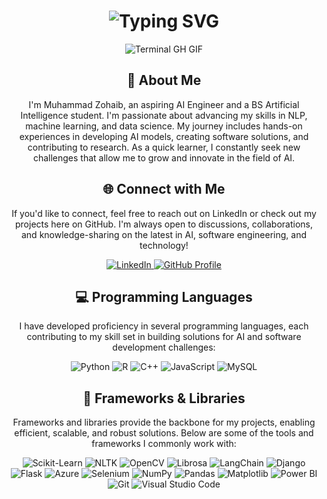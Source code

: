 <div align="center">
    <h1><img src="https://readme-typing-svg.herokuapp.com?font=Jetbrains+mono&size=40&duration=3000&color=FFFFFF&center=true&vCenter=true&width=600&lines=Hey..+I'm+Muhammad+Zohaib;Welcome+to..;..my+GitHub+profile!" alt="Typing SVG"/></h1>
    <p><img src="termina-gh.gif" alt="Terminal GH GIF" /></p>
</div>


<div align="center">
    <h2>🚀 About Me</h2>
    <p>I'm Muhammad Zohaib, an aspiring AI Engineer and a BS Artificial Intelligence student. I'm passionate about advancing my skills in NLP, machine learning, and data science. My journey includes hands-on experiences in developing AI models, creating software solutions, and contributing to research. As a quick learner, I constantly seek new challenges that allow me to grow and innovate in the field of AI.</p>
</div>

<div align="center">
<h2 align="center" class="section-heading">🌐 Connect with Me</h2>
<p>If you'd like to connect, feel free to reach out on LinkedIn or check out my projects here on GitHub. I'm always open to discussions, collaborations, and knowledge-sharing on the latest in AI, software engineering, and technology!</p>
<div align="center">
  <a href="https://www.linkedin.com/in/muhammad-zohaib-a1b027280/">
    <img src="https://img.shields.io/badge/Muhammad%20Zohaib-0077B5?style=for-the-badge&logo=linkedin&logoColor=white" alt="LinkedIn"/>
  </a>
<a href="https://github.com/MZohaib364" target="_blank">
    <img src="https://img.shields.io/badge/View%20on%20GitHub-%230077B5.svg?&style=for-the-badge&logo=github&logoColor=white" alt="GitHub Profile"/>
</a>
</div>

<h2 align="center" class="section-heading">💻 Programming Languages</h2>
<p>I have developed proficiency in several programming languages, each contributing to my skill set in building solutions for AI and software development challenges:</p>
<div align="center">
  <img src="https://img.shields.io/badge/Python-3776AB?style=for-the-badge&logo=python&logoColor=white" alt="Python"/>
  <img src="https://img.shields.io/badge/R-276DC3?style=for-the-badge&logo=r&logoColor=white" alt="R"/>
  <img src="https://img.shields.io/badge/C++-00599C?style=for-the-badge&logo=cplusplus&logoColor=white" alt="C++"/>
  <img src="https://img.shields.io/badge/JavaScript-F7DF1E?style=for-the-badge&logo=javascript&logoColor=black" alt="JavaScript"/>
  <img src="https://img.shields.io/badge/MySQL-4479A1?style=for-the-badge&logo=mysql&logoColor=white" alt="MySQL"/>
</div>

<h2 align="center" class="section-heading">🔧 Frameworks & Libraries</h2>
<p>Frameworks and libraries provide the backbone for my projects, enabling efficient, scalable, and robust solutions. Below are some of the tools and frameworks I commonly work with:</p>
<div align="center">
  <img src="https://img.shields.io/badge/sklearn-F7931E?style=for-the-badge&logo=scikit-learn&logoColor=white" alt="Scikit-Learn"/>
  <img src="https://img.shields.io/badge/NLTK-003865?style=for-the-badge&logo=nltk&logoColor=white" alt="NLTK"/>
  <img src="https://img.shields.io/badge/OpenCV-5C3EE8?style=for-the-badge&logo=opencv&logoColor=white" alt="OpenCV"/>
  <img src="https://img.shields.io/badge/Librosa-2E77BF?style=for-the-badge&logo=librosa&logoColor=white" alt="Librosa"/>
  <img src="https://img.shields.io/badge/LangChain-008080?style=for-the-badge" alt="LangChain"/>
  <img src="https://img.shields.io/badge/Django-092E20?style=for-the-badge&logo=django&logoColor=green" alt="Django"/>
  <img src="https://img.shields.io/badge/Flask-000000?style=for-the-badge&logo=flask&logoColor=white" alt="Flask"/>
  <img src="https://img.shields.io/badge/Azure-0078D4?style=for-the-badge&logo=microsoft-azure&logoColor=white" alt="Azure"/>
  <img src="https://img.shields.io/badge/Selenium-43B02A?style=for-the-badge&logo=selenium&logoColor=white" alt="Selenium"/>
  <img src="https://img.shields.io/badge/numpy-013243?style=for-the-badge&logo=numpy&logoColor=white" alt="NumPy"/>
  <img src="https://img.shields.io/badge/pandas-150458?style=for-the-badge&logo=pandas&logoColor=white" alt="Pandas"/>
  <img src="https://img.shields.io/badge/matplotlib-00599C?style=for-the-badge&logo=matplotlib&logoColor=white" alt="Matplotlib"/>
  <img src="https://img.shields.io/badge/Power%20BI-F2C811?style=for-the-badge&logo=powerbi&logoColor=white" alt="Power BI"/>
  <img src="https://img.shields.io/badge/Git-F05032?style=for-the-badge&logo=git&logoColor=white" alt="Git"/>
  <img src="https://img.shields.io/badge/Visual%20Studio%20Code-007ACC?style=for-the-badge&logo=visualstudiocode&logoColor=white" alt="Visual Studio Code"/>

</div>
